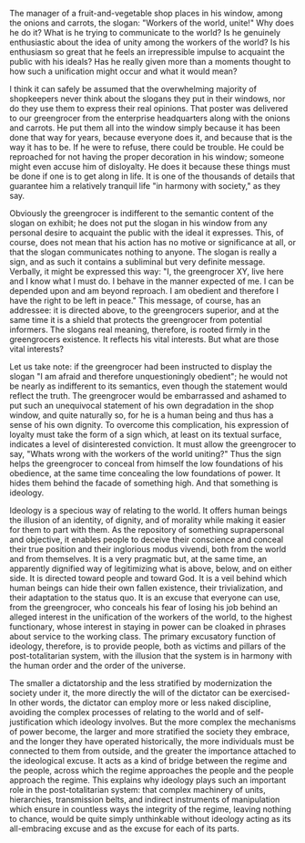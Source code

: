 The manager of a fruit-and-vegetable shop places in his window, among the onions and carrots, the slogan: "Workers of the world, unite!" Why does he do it? What is he trying to communicate to the world? Is he genuinely enthusiastic about the idea of unity among the workers of the world? Is his enthusiasm so great that he feels an irrepressible impulse to acquaint the public with his ideals? Has he really given more than a moments thought to how such a unification might occur and what it would mean?

I think it can safely be assumed that the overwhelming majority of shopkeepers never think about the slogans they put in their windows, nor do they use them to express their real opinions. That poster was delivered to our greengrocer from the enterprise headquarters along with the onions and carrots. He put them all into the window simply because it has been done that way for years, because everyone does it, and because that is the way it has to be. If he were to refuse, there could be trouble. He could be reproached for not having the proper decoration in his window; someone might even accuse him of disloyalty. He does it because these things must be done if one is to get along in life. It is one of the thousands of details that guarantee him a relatively tranquil life "in harmony with society," as they say.

Obviously the greengrocer is indifferent to the semantic content of the slogan on exhibit; he does not put the slogan in his window from any personal desire to acquaint the public with the ideal it expresses. This, of course, does not mean that his action has no motive or significance at all, or that the slogan communicates nothing to anyone. The slogan is really a sign, and as such it contains a subliminal but very definite message. Verbally, it might be expressed this way: "I, the greengrocer XY, live here and I know what I must do. I behave in the manner expected of me. I can be depended upon and am beyond reproach. I am obedient and therefore I have the right to be left in peace." This message, of course, has an addressee: it is directed above, to the greengrocers superior, and at the same time it is a shield that protects the greengrocer from potential informers. The slogans real meaning, therefore, is rooted firmly in the greengrocers existence. It reflects his vital interests. But what are those vital interests?

Let us take note: if the greengrocer had been instructed to display the slogan "I am afraid and therefore unquestioningly obedient"; he would not be nearly as indifferent to its semantics, even though the statement would reflect the truth. The greengrocer would be embarrassed and ashamed to put such an unequivocal statement of his own degradation in the shop window, and quite naturally so, for he is a human being and thus has a sense of his own dignity. To overcome this complication, his expression of loyalty must take the form of a sign which, at least on its textual surface, indicates a level of disinterested conviction. It must allow the greengrocer to say, "Whats wrong with the workers of the world uniting?" Thus the sign helps the greengrocer to conceal from himself the low foundations of his obedience, at the same time concealing the low foundations of power. It hides them behind the facade of something high. And that something is ideology.

Ideology is a specious way of relating to the world. It offers human beings the illusion of an identity, of dignity, and of morality while making it easier for them to part with them. As the repository of something suprapersonal and objective, it enables people to deceive their conscience and conceal their true position and their inglorious modus vivendi, both from the world and from themselves. It is a very pragmatic but, at the same time, an apparently dignified way of legitimizing what is above, below, and on either side. It is directed toward people and toward God. It is a veil behind which human beings can hide their own fallen existence, their trivialization, and their adaptation to the status quo. It is an excuse that everyone can use, from the greengrocer, who conceals his fear of losing his job behind an alleged interest in the unification of the workers of the world, to the highest functionary, whose interest in staying in power can be cloaked in phrases about service to the working class. The primary excusatory function of ideology, therefore, is to provide people, both as victims and pillars of the post-totalitarian system, with the illusion that the system is in harmony with the human order and the order of the universe.

The smaller a dictatorship and the less stratified by modernization the society under it, the more directly the will of the dictator can be exercised- In other words, the dictator can employ more or less naked discipline, avoiding the complex processes of relating to the world and of self-justification which ideology involves. But the more complex the mechanisms of power become, the larger and more stratified the society they embrace, and the longer they have operated historically, the more individuals must be connected to them from outside, and the greater the importance attached to the ideological excuse. It acts as a kind of bridge between the regime and the people, across which the regime approaches the people and the people approach the regime. This explains why ideology plays such an important role in the post-totalitarian system: that complex machinery of units, hierarchies, transmission belts, and indirect instruments of manipulation which ensure in countless ways the integrity of the regime, leaving nothing to chance, would be quite simply unthinkable without ideology acting as its all-embracing excuse and as the excuse for each of its parts.
